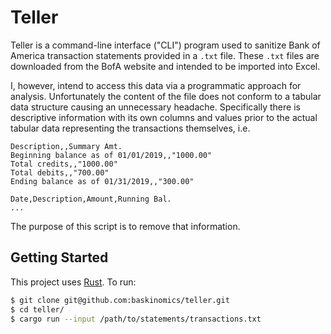 # Teller

Teller is a command-line interface ("CLI") program used to sanitize Bank of America transaction statements provided in a `.txt` file. These `.txt` files are downloaded from the BofA website and intended to be imported into Excel.

I, however, intend to access this data via a programmatic approach for analysis. Unfortunately the content of the file does not conform to a tabular data structure causing an unnecessary headache. Specifically there is descriptive information with its own columns and values prior to the actual tabular data representing the transactions themselves, i.e.

```
Description,,Summary Amt.
Beginning balance as of 01/01/2019,,"1000.00"
Total credits,,"1000.00"
Total debits,,"700.00"
Ending balance as of 01/31/2019,,"300.00"

Date,Description,Amount,Running Bal.
...
```

The purpose of this script is to remove that information.

## Getting Started

This project uses [Rust](https://www.rust-lang.org/). To run:

```bash
$ git clone git@github.com:baskinomics/teller.git
$ cd teller/
$ cargo run --input /path/to/statements/transactions.txt
```
